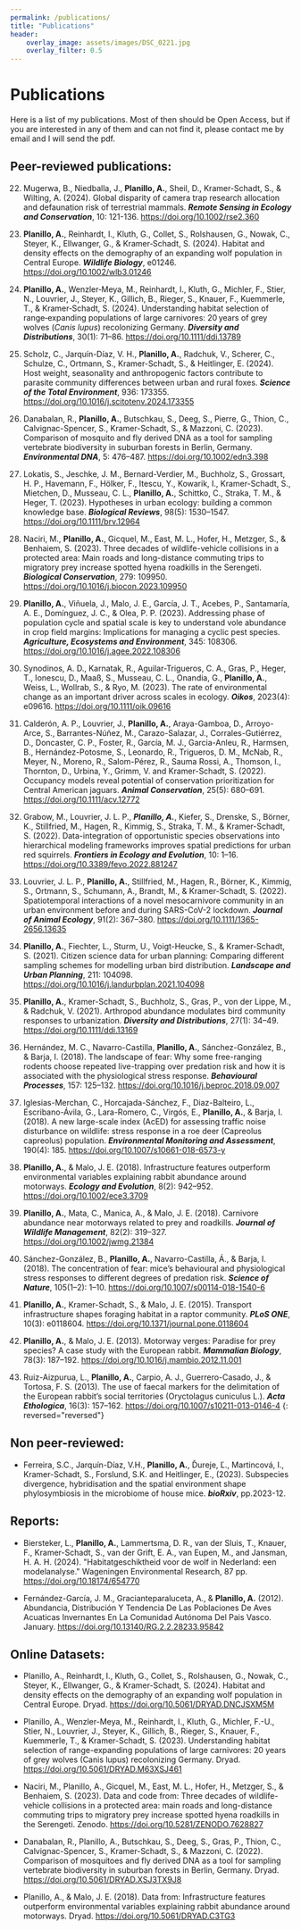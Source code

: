 ```yaml
---
permalink: /publications/
title: "Publications"
header:
    overlay_image: assets/images/DSC_0221.jpg
    overlay_filter: 0.5
---
```


# Publications

Here is a list of my publications. Most of then should be Open Access, but if you are interested in any of them and can not find it, please contact me by email and I will send the pdf.

## Peer-reviewed publications:

22.	Mugerwa, B., Niedballa, J., **Planillo, A.**, Sheil, D., Kramer-Schadt, S., & Wilting, A. (2024). Global disparity of camera trap research allocation and defaunation risk of terrestrial mammals. ***Remote Sensing in Ecology and Conservation***, 10: 121-136. https://doi.org/10.1002/rse2.360

21.	**Planillo, A.**, Reinhardt, I., Kluth, G., Collet, S., Rolshausen, G., Nowak, C., Steyer, K., Ellwanger, G., & Kramer‐Schadt, S. (2024). Habitat and density effects on the demography of an expanding wolf population in Central Europe. ***Wildlife Biology***,  e01246. https://doi.org/10.1002/wlb3.01246

20.	**Planillo, A.**, Wenzler‐Meya, M., Reinhardt, I., Kluth, G., Michler, F., Stier, N., Louvrier, J., Steyer, K., Gillich, B., Rieger, S., Knauer, F., Kuemmerle, T., & Kramer‐Schadt, S. (2024). Understanding habitat selection of range‐expanding populations of large carnivores: 20 years of grey wolves (*Canis lupus*) recolonizing Germany. ***Diversity and Distributions***, 30(1): 71–86. https://doi.org/10.1111/ddi.13789

19.	Scholz, C., Jarquín-Díaz, V. H., **Planillo, A.**, Radchuk, V., Scherer, C., Schulze, C., Ortmann, S., Kramer-Schadt, S., & Heitlinger, E. (2024). Host weight, seasonality and anthropogenic factors contribute to parasite community differences between urban and rural foxes. ***Science of the Total Environment***, 936: 173355. https://doi.org/10.1016/j.scitotenv.2024.173355

18.	Danabalan, R., **Planillo, A.**, Butschkau, S., Deeg, S., Pierre, G., Thion, C., Calvignac-Spencer, S., Kramer-Schadt, S., & Mazzoni, C. (2023). Comparison of mosquito and fly derived DNA as a tool for sampling vertebrate biodiversity in suburban forests in Berlin, Germany. ***Environmental DNA***, 5: 476–487. https://doi.org/10.1002/edn3.398

17.	Lokatis, S., Jeschke, J. M., Bernard-Verdier, M., Buchholz, S., Grossart, H. P., Havemann, F., Hölker, F., Itescu, Y., Kowarik, I., Kramer-Schadt, S., Mietchen, D., Musseau, C. L., **Planillo, A.**, Schittko, C., Straka, T. M., & Heger, T. (2023). Hypotheses in urban ecology: building a common knowledge base. ***Biological Reviews***, 98(5): 1530–1547. https://doi.org/10.1111/brv.12964

16.	Naciri, M., **Planillo, A.**, Gicquel, M., East, M. L., Hofer, H., Metzger, S., & Benhaiem, S. (2023). Three decades of wildlife-vehicle collisions in a protected area: Main roads and long-distance commuting trips to migratory prey increase spotted hyena roadkills in the Serengeti. ***Biological Conservation***, 279: 109950. https://doi.org/10.1016/j.biocon.2023.109950

15.	**Planillo, A.**, Viñuela, J., Malo, J. E., García, J. T., Acebes, P., Santamaría, A. E., Domínguez, J. C., & Olea, P. P. (2023). Addressing phase of population cycle and spatial scale is key to understand vole abundance in crop field margins: Implications for managing a cyclic pest species. ***Agriculture, Ecosystems and Environment***, 345: 108306. https://doi.org/10.1016/j.agee.2022.108306

14.	Synodinos, A. D., Karnatak, R., Aguilar-Trigueros, C. A., Gras, P., Heger, T., Ionescu, D., Maaß, S., Musseau, C. L., Onandia, G., **Planillo, A.**, Weiss, L., Wollrab, S., & Ryo, M. (2023). The rate of environmental change as an important driver across scales in ecology. ***Oikos***, 2023(4): e09616. https://doi.org/10.1111/oik.09616

13.	Calderón, A. P., Louvrier, J., **Planillo, A.**, Araya-Gamboa, D., Arroyo-Arce, S., Barrantes-Núñez, M., Carazo-Salazar, J., Corrales-Gutiérrez, D., Doncaster, C. P., Foster, R., García, M. J., Garcia-Anleu, R., Harmsen, B., Hernández-Potosme, S., Leonardo, R., Trigueros, D. M., McNab, R., Meyer, N., Moreno, R., Salom-Pérez, R., Sauma Rossi, A., Thomson, I., Thornton, D., Urbina, Y., Grimm, V. and Kramer-Schadt, S. (2022). Occupancy models reveal potential of conservation prioritization for Central American jaguars. ***Animal Conservation***, 25(5): 680–691. https://doi.org/10.1111/acv.12772

12.	Grabow, M., Louvrier, J. L. P., ***Planillo, A.***, Kiefer, S., Drenske, S., Börner, K., Stillfried, M., Hagen, R., Kimmig, S., Straka, T. M., & Kramer-Schadt, S. (2022). Data-integration of opportunistic species observations into hierarchical modeling frameworks improves spatial predictions for urban red squirrels. ***Frontiers in Ecology and Evolution***, 10: 1–16. https://doi.org/10.3389/fevo.2022.881247

11.	Louvrier, J. L. P., **Planillo, A.**, Stillfried, M., Hagen, R., Börner, K., Kimmig, S., Ortmann, S., Schumann, A., Brandt, M., & Kramer-Schadt, S. (2022). Spatiotemporal interactions of a novel mesocarnivore community in an urban environment before and during SARS-CoV-2 lockdown. ***Journal of Animal Ecology***, 91(2): 367–380. https://doi.org/10.1111/1365-2656.13635

10.	**Planillo, A.**, Fiechter, L., Sturm, U., Voigt-Heucke, S., & Kramer-Schadt, S. (2021). Citizen science data for urban planning: Comparing different sampling schemes for modelling urban bird distribution. ***Landscape and Urban Planning***, 211: 104098. https://doi.org/10.1016/j.landurbplan.2021.104098

9.	**Planillo, A.**, Kramer-Schadt, S., Buchholz, S., Gras, P., von der Lippe, M., & Radchuk, V. (2021). Arthropod abundance modulates bird community responses to urbanization. ***Diversity and Distributions***, 27(1): 34–49. https://doi.org/10.1111/ddi.13169

8.	Hernández, M. C., Navarro-Castilla, **Planillo, A.**, Sánchez-González, B., & Barja, I. (2018). The landscape of fear: Why some free-ranging rodents choose repeated live-trapping over predation risk and how it is associated with the physiological stress response. ***Behavioural Processes***, 157: 125–132. https://doi.org/10.1016/j.beproc.2018.09.007

7.	Iglesias-Merchan, C., Horcajada-Sánchez, F., Diaz-Balteiro, L., Escribano-Ávila, G., Lara-Romero, C., Virgós, E., **Planillo, A.**, & Barja, I. (2018). A new large-scale index (AcED) for assessing traffic noise disturbance on wildlife: stress response in a roe deer (Capreolus capreolus) population. ***Environmental Monitoring and Assessment***, 190(4): 185. https://doi.org/10.1007/s10661-018-6573-y

6.	**Planillo, A.**, & Malo, J. E. (2018). Infrastructure features outperform environmental variables explaining rabbit abundance around motorways. ***Ecology and Evolution***, 8(2): 942–952. https://doi.org/10.1002/ece3.3709

5.	**Planillo, A.**, Mata, C., Manica, A., & Malo, J. E. (2018). Carnivore abundance near motorways related to prey and roadkills. ***Journal of Wildlife Management***, 82(2): 319–327. https://doi.org/10.1002/jwmg.21384

4.	Sánchez-González, B., **Planillo, A.**, Navarro-Castilla, Á., & Barja, I. (2018). The concentration of fear: mice’s behavioural and physiological stress responses to different degrees of predation risk. ***Science of Nature***, 105(1–2): 1–10. https://doi.org/10.1007/s00114-018-1540-6

3. **Planillo, A.**, Kramer-Schadt, S., & Malo, J. E. (2015). Transport infrastructure shapes foraging habitat in a raptor community. ***PLoS ONE***, 10(3): e0118604. https://doi.org/10.1371/journal.pone.0118604

2. **Planillo, A.**, & Malo, J. E. (2013). Motorway verges: Paradise for prey species? A case study with the European rabbit. ***Mammalian Biology***, 78(3): 187–192. https://doi.org/10.1016/j.mambio.2012.11.001

1. Ruiz-Aizpurua, L., **Planillo, A.**, Carpio, A. J., Guerrero-Casado, J., & Tortosa, F. S. (2013). The use of faecal markers for the delimitation of the European rabbit’s social territories (Oryctolagus cuniculus L.). ***Acta Ethologica***, 16(3): 157–162. https://doi.org/10.1007/s10211-013-0146-4
{: reversed="reversed"}

## Non peer-reviewed:

* Ferreira, S.C., Jarquín-Díaz, V.H., **Planillo, A.**, Ďureje, Ľ., Martincová, I., Kramer-Schadt, S., Forslund, S.K. and Heitlinger, E., (2023). Subspecies divergence, hybridisation and the spatial environment shape phylosymbiosis in the microbiome of house mice. ***bioRxiv***, pp.2023-12.


## Reports:

* Biersteker, L., **Planillo, A.**, Lammertsma, D. R., van der Sluis, T., Knauer, F., Kramer-Schadt, S., van der Grift, E. A., van Eupen, M., and Jansman, H. A. H. (2024).  "Habitatgeschiktheid voor de wolf in Nederland: een modelanalyse." Wageningen Environmental Research, 87 pp. https://doi.org/10.18174/654770 

* Fernández-García, J. M., Gracianteparaluceta, A., & **Planillo, A.** (2012). Abundancia, Distribución Y Tendencia De Las Poblaciones De Aves Acuaticas Invernantes En La Comunidad Autónoma Del Pais Vasco. January. https://doi.org/10.13140/RG.2.2.28233.95842


## Online Datasets:

* Planillo, A., Reinhardt, I., Kluth, G., Collet, S., Rolshausen, G., Nowak, C., Steyer, K., Ellwanger, G., & Kramer-Schadt, S. (2024). Habitat and density effects on the demography of an expanding wolf population in Central Europe. Dryad. https://doi.org/10.5061/DRYAD.DNCJSXM5M

* Planillo, A., Wenzler-Meya, M., Reinhardt, I., Kluth, G., Michler, F.-U., Stier, N., Louvrier, J., Steyer, K., Gillich, B., Rieger, S., Knauer, F., Kuemmerle, T., & Kramer-Schadt, S. (2023). Understanding habitat selection of range-expanding populations of large carnivores: 20 years of grey wolves (Canis lupus) recolonizing Germany. Dryad. https://doi.org/10.5061/DRYAD.M63XSJ461

* Naciri, M., Planillo, A., Gicquel, M., East, M. L., Hofer, H., Metzger, S., & Benhaiem, S. (2023). Data and code from: Three decades of wildlife-vehicle collisions in a protected area: main roads and long-distance commuting trips to migratory prey increase spotted hyena roadkills in the Serengeti. Zenodo. https://doi.org/10.5281/ZENODO.7628827

* Danabalan, R., Planillo, A., Butschkau, S., Deeg, S., Gras, P., Thion, C., Calvignac-Spencer, S., Kramer-Schadt, S., & Mazzoni, C. (2022). Comparison of mosquitoes and fly derived DNA as a tool for sampling vertebrate biodiversity in suburban forests in Berlin, Germany. Dryad. https://doi.org/10.5061/DRYAD.XSJ3TX9J8

* Planillo, A., & Malo, J. E. (2018). Data from: Infrastructure features outperform environmental variables explaining rabbit abundance around motorways. Dryad. https://doi.org/10.5061/DRYAD.C3TG3



